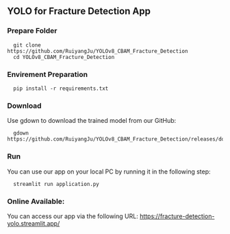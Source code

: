 ## YOLO for Fracture Detection App
### Prepare Folder

```
  git clone https://github.com/RuiyangJu/YOLOv8_CBAM_Fracture_Detection
  cd YOLOv8_CBAM_Fracture_Detection
```

### Envirement Preparation
```
  pip install -r requirements.txt
```

### Download
Use gdown to download the trained model from our GitHub:
```
  gdown https://github.com/RuiyangJu/YOLOv8_CBAM_Fracture_Detection/releases/download/Example_Model/example_model.onnx
```

### Run
You can use our app on your local PC by running it in the following step:
```
  streamlit run application.py
```

### Online Available:
You can access our app via the following URL:
https://fracture-detection-yolo.streamlit.app/
